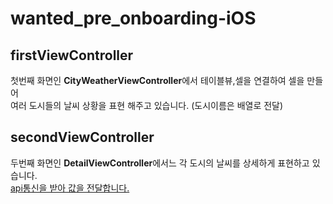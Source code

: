 # wanted_pre_onboarding-iOS

## firstViewController
첫번째 화면인 **CityWeatherViewController**에서 테이블뷰,셀을 연결하여 셀을 만들어  
여러 도시들의 날씨 상황을 표현 해주고 있습니다. (도시이름은 배열로 전달)  



## secondViewController
두번째 화면인 **DetailViewController**에서느 각 도시의 날씨를 상세하게 표현하고 있습니다.  
<u>api통신을 받아 값을 전달합니다.</u>




